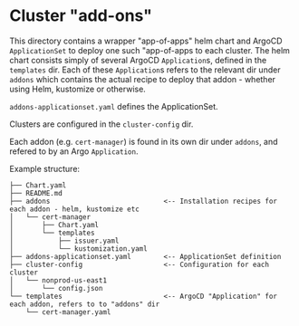 # Cluster "add-ons"

This directory contains a wrapper "app-of-apps" helm chart and ArgoCD `ApplicationSet` to deploy one such "app-of-apps to each cluster. The helm chart consists simply of several ArgoCD `Application`s, defined in the `templates` dir. Each of these `Application`s refers to the relevant dir under `addons` which contains the actual recipe to deploy that addon - whether using Helm, kustomize or otherwise.

`addons-applicationset.yaml` defines the ApplicationSet.

Clusters are configured in the `cluster-config` dir.

Each addon (e.g. `cert-manager`) is found in its own dir under `addons`, and refered to by an Argo `Application`.

Example structure:

```
├── Chart.yaml
├── README.md
├── addons                            <-- Installation recipes for each addon - helm, kustomize etc
│   └── cert-manager
│       ├── Chart.yaml
│       └── templates
│           ├── issuer.yaml
│           └── kustomization.yaml
├── addons-applicationset.yaml        <-- ApplicationSet definition
├── cluster-config                    <-- Configuration for each cluster
│   └── nonprod-us-east1
│       └── config.json
└── templates                         <-- ArgoCD "Application" for each addon, refers to to "addons" dir
    └── cert-manager.yaml
```